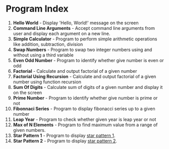 # Program Index

1. **Hello World** - Display 'Hello, World!' message on the screen
1. **Command Line Arguments** - Accept command line arguments from user and display each argument on a new line.
1. **Simple Calculator** - Program to perform simple arithmetic operations like addition, subtraction, division
1. **Swap Numbers** - Program to swap two integer numbers using and without using a third variable
1. **Even Odd Number** - Program to identify whether give number is even or odd
1. **Factorial** - Calculate and output factorial of a given number
1. **Factorial Using Recursion** - Calculate and output factorial of a given number using function recursion
1. **Sum Of Digits** - Calculate sum of digits of a given number and display it on the screen
1. **Prime Number** - Program to identify whether give number is prime or not
1. **Fibonnaci Series** - Program to display fibonacci series up to a given number
1. **Leap Year** - Program to check whether given year is leap year or not
1. **Max of N Elements** - Program to find maximum value from a range of given numbers.
1. **Star Pattern 1** - Program to display [star pattern 1](https://github.com/PrasadHonrao/show-me-the-code/blob/main/star-pattern-1/readme.md).
1. **Star Pattern 2** - Program to display [star pattern 2](https://github.com/PrasadHonrao/show-me-the-code/blob/main/star-pattern-2/readme.md).
